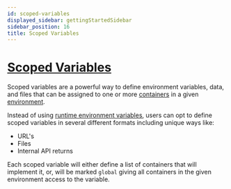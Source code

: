 ```yaml
---
id: scoped-variables
displayed_sidebar: gettingStartedSidebar
sidebar_position: 16
title: Scoped Variables
---
```


# [Scoped Variables](/reference/environments/scoped-variables)
Scoped variables are a powerful way to define environment variables, data, and files that can be assigned to one or more [containers](/getting-started/concepts/containers) in a given [environment](/getting-started/concepts/environments).

Instead of using [runtime environment variables](/reference/containers/configuration/runtime#environment-variables), users can opt to define scoped variables in several different formats including unique ways like: 

* URL's 
* Files
* Internal API returns

Each scoped variable will either define a list of containers that will implement it, or, will be marked `global` giving all containers in the given environment access to the variable.